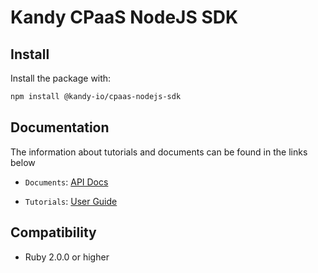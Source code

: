 # Kandy CPaaS NodeJS SDK

## Install

Install the package with:

```bash
npm install @kandy-io/cpaas-nodejs-sdk
```

## Documentation

The information about tutorials and documents can be found in the links below

* `Documents`: [API Docs](https://kandy-io.github.io/kandy-cpaas-nodejs-sdk/docs)

* `Tutorials`:  [User Guide](https://Kandy-IO.github.io/kandy-cpaas-nodejs-sdk/tutorials/?KANDY=Kandy&KANDYFQDN=oauth-cpaas.att.com#/GetStarted)

## Compatibility
- Ruby 2.0.0 or higher
